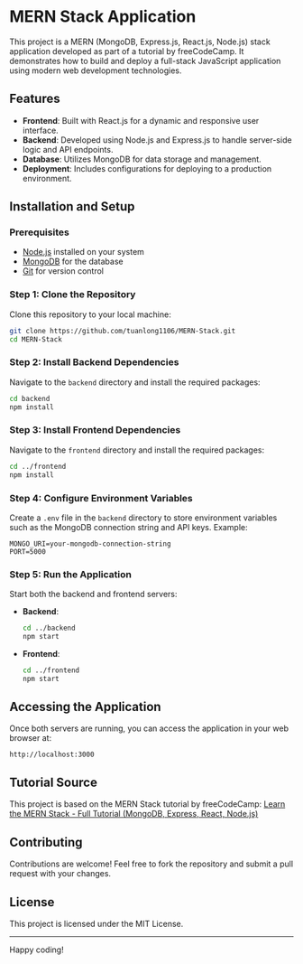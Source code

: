 # MERN Stack Application

This project is a MERN (MongoDB, Express.js, React.js, Node.js) stack application developed as part of a tutorial by freeCodeCamp. It demonstrates how to build and deploy a full-stack JavaScript application using modern web development technologies.

## Features

- **Frontend**: Built with React.js for a dynamic and responsive user interface.
- **Backend**: Developed using Node.js and Express.js to handle server-side logic and API endpoints.
- **Database**: Utilizes MongoDB for data storage and management.
- **Deployment**: Includes configurations for deploying to a production environment.

## Installation and Setup

### Prerequisites
- [Node.js](https://nodejs.org/) installed on your system
- [MongoDB](https://www.mongodb.com/) for the database
- [Git](https://git-scm.com/) for version control

### Step 1: Clone the Repository
Clone this repository to your local machine:
```bash
git clone https://github.com/tuanlong1106/MERN-Stack.git
cd MERN-Stack
```

### Step 2: Install Backend Dependencies
Navigate to the `backend` directory and install the required packages:
```bash
cd backend
npm install
```

### Step 3: Install Frontend Dependencies
Navigate to the `frontend` directory and install the required packages:
```bash
cd ../frontend
npm install
```

### Step 4: Configure Environment Variables
Create a `.env` file in the `backend` directory to store environment variables such as the MongoDB connection string and API keys. Example:
```env
MONGO_URI=your-mongodb-connection-string
PORT=5000
```

### Step 5: Run the Application
Start both the backend and frontend servers:

- **Backend**:
  ```bash
  cd ../backend
  npm start
  ```

- **Frontend**:
  ```bash
  cd ../frontend
  npm start
  ```

## Accessing the Application
Once both servers are running, you can access the application in your web browser at:
```
http://localhost:3000
```

## Tutorial Source
This project is based on the MERN Stack tutorial by freeCodeCamp:
[Learn the MERN Stack - Full Tutorial (MongoDB, Express, React, Node.js)](https://www.youtube.com/watch?v=7CqJlxBYj-M)

## Contributing
Contributions are welcome! Feel free to fork the repository and submit a pull request with your changes.

## License
This project is licensed under the MIT License.

---

Happy coding!
